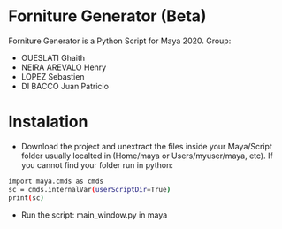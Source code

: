 # Forniture Generator (Beta)

Forniture Generator is a Python Script for Maya 2020.
Group:

  - OUESLATI Ghaith
  - NEIRA AREVALO Henry
  - LOPEZ Sebastien
  - DI BACCO Juan Patricio

# Instalation

  - Download the project and unextract the files inside your Maya/Script folder usually  localted in (Home/maya or Users/myuser/maya, etc). If you cannot find your folder run in python:
  ```sh
import maya.cmds as cmds
sc = cmds.internalVar(userScriptDir=True)
print(sc)
```
  - Run the script: main_window.py in maya